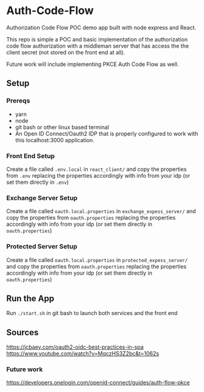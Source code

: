 # Auth-Code-Flow
Authorization Code Flow POC demo app built with node express and React.

This repo is simple a POC and basic implementation of the authorization code flow authorization with a middleman server that 
has access the the client secret (not stored on the front end at all).

Future work will include implementing PKCE Auth Code Flow as well.

## Setup

### Prereqs
* yarn
* node
* git bash or other linux based terminal
* An Open ID Connect/Oauth2 IDP that is properly configured to work with this localhost:3000 application.

### Front End Setup
Create a file called `.env.local` in `react_client/` and copy the properties from `.env` replacing the properties accordingly
with info from your idp (or set them directly in `.env`)

### Exchange Server Setup
Create a file called `oauth.local.properties` in `exchange_expess_server/` and copy the properties from `oauth.properties` replacing the properties accordingly with info from your idp (or set them directly in `oauth.properties`)

### Protected Server Setup
Create a file called `oauth.local.properties` in `protected_expess_server/` and copy the properties from `oauth.properties` replacing the properties accordingly with info from your idp (or set them directly in `oauth.properties`)

## Run the App
Run `./start.sh` in git bash to launch both services and the front end

## Sources
https://jcbaey.com/oauth2-oidc-best-practices-in-spa
https://www.youtube.com/watch?v=MqczHS3Z2bc&t=1062s


### Future work
https://developers.onelogin.com/openid-connect/guides/auth-flow-pkce

